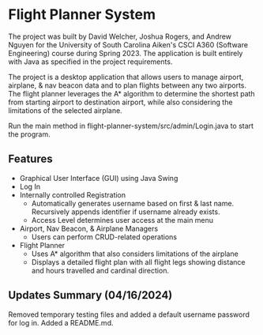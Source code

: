 # Flight Planner System

The project was built by David Welcher, Joshua Rogers, and Andrew Nguyen for the University of South Carolina Aiken's CSCI A360 (Software Engineering) course during Spring 2023. The application is built entirely with Java as specified in the project requirements.

The project is a desktop application that allows users to manage airport, airplane, & nav beacon data and to plan flights between any two airports. The flight planner leverages the A* algorithm to determine the shortest path from starting airport to destination airport, while also considering the limitations of the selected airplane.

Run the main method in flight-planner-system/src/admin/Login.java to start the program.

## Features

- Graphical User Interface (GUI) using Java Swing
- Log In
- Internally controlled Registration
  - Automatically generates username based on first & last name. Recursively appends identifier if username already exists.
  - Access Level determines user access at the main menu
- Airport, Nav Beacon, & Airplane Managers
  - Users can perform CRUD-related operations
- Flight Planner
  - Uses A* algorithm that also considers limitations of the airplane
  - Displays a detailed flight plan with all flight legs showing distance and hours travelled and cardinal direction.

## Updates Summary (04/16/2024)

Removed temporary testing files and added a default username password for log in. Added a README.md.

